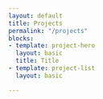 ```yaml
---
layout: default
title: Projects
permalink: "/projects"
blocks:
- template: project-hero
  layout: basic
  title: Title
- template: project-list
  layout: basic

---
```

